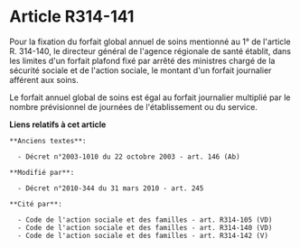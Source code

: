 # Article R314-141

Pour la fixation du forfait global annuel de soins mentionné au 1° de l'article R. 314-140, le directeur général de l'agence
régionale de santé  établit, dans les limites d'un forfait plafond fixé par arrêté des ministres chargé de la sécurité
sociale et de l'action sociale, le montant d'un forfait journalier afférent aux soins.

Le forfait annuel global de soins est égal au forfait journalier multiplié par le nombre prévisionnel de journées de
l'établissement ou du service.

**Liens relatifs à cet article**

	**Anciens textes**:

	  - Décret n°2003-1010 du 22 octobre 2003 - art. 146 (Ab)

	**Modifié par**:

	  - Décret n°2010-344 du 31 mars 2010 - art. 245

	**Cité par**:

	  - Code de l'action sociale et des familles - art. R314-105 (VD)
	  - Code de l'action sociale et des familles - art. R314-140 (VD)
	  - Code de l'action sociale et des familles - art. R314-142 (V)
